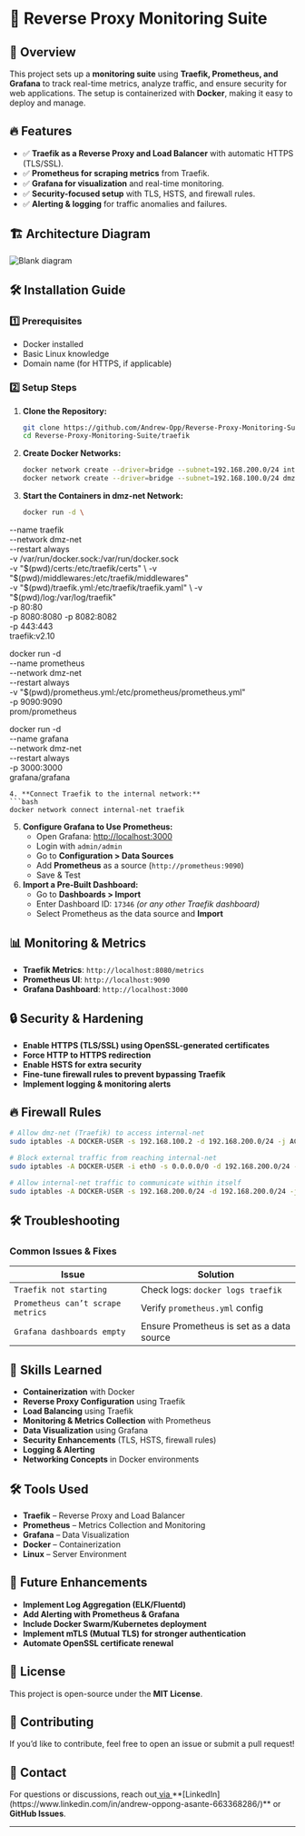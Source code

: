 # 🚀 Reverse Proxy Monitoring Suite

## 📌 Overview

This project sets up a **monitoring suite** using **Traefik, Prometheus, and Grafana** to track real-time metrics, analyze traffic, and ensure security for web applications. The setup is containerized with **Docker**, making it easy to deploy and manage.

## 🔥 Features

- ✅ **Traefik as a Reverse Proxy and Load Balancer** with automatic HTTPS (TLS/SSL).
- ✅ **Prometheus for scraping metrics** from Traefik.
- ✅ **Grafana for visualization** and real-time monitoring.
- ✅ **Security-focused setup** with TLS, HSTS, and firewall rules.
- ✅ **Alerting & logging** for traffic anomalies and failures.

## 🏗 Architecture Diagram
![Blank diagram](https://github.com/user-attachments/assets/d3e423c6-f885-4ac6-9f11-fed5fb4d0f19)


## 🛠 Installation Guide

### **1️⃣ Prerequisites**

- Docker installed
- Basic Linux knowledge
- Domain name (for HTTPS, if applicable)

### **2️⃣ Setup Steps**

1. **Clone the Repository:**
   ```bash
   git clone https://github.com/Andrew-Opp/Reverse-Proxy-Monitoring-Suite.git
   cd Reverse-Proxy-Monitoring-Suite/traefik
   ```
2. **Create Docker Networks:**
   ```bash
   docker network create --driver=bridge --subnet=192.168.200.0/24 internal-net
   docker network create --driver=bridge --subnet=192.168.100.0/24 dmz-net
   ```
3. **Start the Containers in dmz-net Network:**
   ```bash
   docker run -d \
  --name traefik \
  --network dmz-net \
  --restart always \
  -v /var/run/docker.sock:/var/run/docker.sock \
  -v "$(pwd)/certs:/etc/traefik/certs" \
  -v "$(pwd)/middlewares:/etc/traefik/middlewares" \
  -v "$(pwd)/traefik.yml:/etc/traefik/traefik.yaml" \
  -v "$(pwd)/log:/var/log/traefik" \
  -p 80:80 \
  -p 8080:8080 -p 8082:8082 \
  -p 443:443 \
  traefik:v2.10

   docker run -d \
  --name prometheus \
  --network dmz-net \
  --restart always \
  -v "$(pwd)/prometheus.yml:/etc/prometheus/prometheus.yml" \
  -p 9090:9090 \
  prom/prometheus

   docker run -d \
  --name grafana \
  --network dmz-net \
  --restart always \
  -p 3000:3000 \
  grafana/grafana

   ```
4. **Connect Traefik to the internal network:**
   ```bash
   docker network connect internal-net traefik
   ```
5. **Configure Grafana to Use Prometheus:**
   - Open Grafana: [http://localhost:3000](http://localhost:3000)
   - Login with `admin/admin`
   - Go to **Configuration > Data Sources**
   - Add **Prometheus** as a source (`http://prometheus:9090`)
   - Save & Test
6. **Import a Pre-Built Dashboard:**
   - Go to **Dashboards > Import**
   - Enter Dashboard ID: `17346` *(or any other Traefik dashboard)*
   - Select Prometheus as the data source and **Import**

## 📊 Monitoring & Metrics

- **Traefik Metrics**: `http://localhost:8080/metrics`
- **Prometheus UI**: `http://localhost:9090`
- **Grafana Dashboard**: `http://localhost:3000`

## 🔒 Security & Hardening

- **Enable HTTPS (TLS/SSL) using OpenSSL-generated certificates**
- **Force HTTP to HTTPS redirection**
- **Enable HSTS for extra security**
- **Fine-tune firewall rules to prevent bypassing Traefik**
- **Implement logging & monitoring alerts**

## 🔥 Firewall Rules

```bash
# Allow dmz-net (Traefik) to access internal-net
sudo iptables -A DOCKER-USER -s 192.168.100.2 -d 192.168.200.0/24 -j ACCEPT

# Block external traffic from reaching internal-net
sudo iptables -A DOCKER-USER -i eth0 -s 0.0.0.0/0 -d 192.168.200.0/24 -j DROP

# Allow internal-net traffic to communicate within itself
sudo iptables -A DOCKER-USER -s 192.168.200.0/24 -d 192.168.200.0/24 -j ACCEPT
```

## 🛠 Troubleshooting

### **Common Issues & Fixes**

| Issue                             | Solution                                  |
| --------------------------------- | ----------------------------------------- |
| `Traefik not starting`            | Check logs: `docker logs traefik`         |
| `Prometheus can’t scrape metrics` | Verify `prometheus.yml` config            |
| `Grafana dashboards empty`        | Ensure Prometheus is set as a data source |

## 🎯 Skills Learned

- **Containerization** with Docker
- **Reverse Proxy Configuration** using Traefik
- **Load Balancing** using Traefik
- **Monitoring & Metrics Collection** with Prometheus
- **Data Visualization** using Grafana
- **Security Enhancements** (TLS, HSTS, firewall rules)
- **Logging & Alerting**
- **Networking Concepts** in Docker environments

## 🛠 Tools Used

- **Traefik** – Reverse Proxy and Load Balancer
- **Prometheus** – Metrics Collection and Monitoring
- **Grafana** – Data Visualization
- **Docker** – Containerization
- **Linux** – Server Environment

## 🚀 Future Enhancements

- **Implement Log Aggregation (ELK/Fluentd)**
- **Add Alerting with Prometheus & Grafana**
- **Include Docker Swarm/Kubernetes deployment**
- **Implement mTLS (Mutual TLS) for stronger authentication**
- **Automate OpenSSL certificate renewal**

## 📜 License

This project is open-source under the **MIT License**.

## 🤝 Contributing

If you’d like to contribute, feel free to open an issue or submit a pull request!

## 📢 Contact

For questions or discussions, reach out[ via ]([https://linkedin.com/in/yourprofile](https://www.linkedin.com/in/andrew-oppong-asante-663368286/))**[LinkedIn](https://www.linkedin.com/in/andrew-oppong-asante-663368286/)** or **GitHub Issues**.

---


